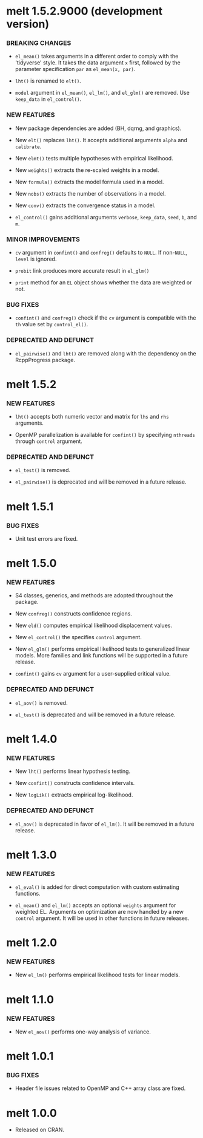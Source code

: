 # melt 1.5.2.9000 (development version)
### BREAKING CHANGES
* `el_mean()` takes arguments in a different order to comply with the 'tidyverse' style. It takes the data argument `x` first, followed by the parameter specification `par` as `el_mean(x, par)`.

* `lht()` is renamed to `elt()`. 

* `model` argument in `el_mean()`, `el_lm()`, and `el_glm()` are removed. Use `keep_data` in `el_control()`.

### NEW FEATURES
* New package dependencies are added (BH, dqrng, and graphics).

* New `elt()` replaces `lht()`. It accepts additional arguments `alpha` and `calibrate`.

* New `elmt()` tests multiple hypotheses with empirical likelihood.

* New `weights()` extracts the re-scaled weights in a model.

* New `formula()` extracts the model formula used in a model.

* New `nobs()` extracts the number of observations in a model.

* New `conv()` extracts the convergence status in a model.

* `el_control()` gains additional arguments `verbose`, `keep_data`, `seed`, `b`, and `m`.

### MINOR IMPROVEMENTS
* `cv` argument in `confint()` and `confreg()` defaults to `NULL`. If non-`NULL`, `level` is ignored.

* `probit` link produces more accurate result in `el_glm()`

* `print` method for an `EL` object shows whether the data are weighted or not.

### BUG FIXES
* `confint()` and `confreg()` check if the `cv` argument is compatible with the `th` value set by `control_el()`.

### DEPRECATED AND DEFUNCT
* `el_pairwise()` and `lht()` are removed along with the dependency on the RcppProgress package.


# melt 1.5.2
### NEW FEATURES
* `lht()` accepts both numeric vector and matrix for `lhs` and `rhs` arguments.

* OpenMP parallelization is available for `confint()` by specifying `nthreads` through `control` argument.

### DEPRECATED AND DEFUNCT
* `el_test()` is removed.

* `el_pairwise()` is deprecated and will be removed in a future release. 


# melt 1.5.1
### BUG FIXES
* Unit test errors are fixed.


# melt 1.5.0
### NEW FEATURES
* S4 classes, generics, and methods are adopted throughout the package.

* New `confreg()` constructs confidence regions.

* New `eld()` computes empirical likelihood displacement values.

* New `el_control()` the specifies `control` argument. 

* New `el_glm()` performs empirical likelihood tests to generalized linear models. More families and link functions will be supported in a future release.

* `confint()` gains `cv` argument for a user-supplied critical value.

### DEPRECATED AND DEFUNCT
* `el_aov()` is removed. 

* `el_test()` is deprecated and will be removed in a future release. 


# melt 1.4.0
### NEW FEATURES
* New `lht()` performs linear hypothesis testing.

* New `confint()` constructs confidence intervals.

* New `logLik()` extracts empirical log-likelihood.

### DEPRECATED AND DEFUNCT
* `el_aov()` is deprecated in favor of `el_lm()`. It will be removed in a future release. 


# melt 1.3.0
### NEW FEATURES
* `el_eval()` is added for direct computation with custom estimating functions.

* `el_mean()` and `el_lm()` accepts an optional `weights` argument for weighted EL. Arguments on optimization are now handled by a new `control` argument. It will be used in other functions in future releases.


# melt 1.2.0
### NEW FEATURES
* New `el_lm()` performs empirical likelihood tests for linear models.


# melt 1.1.0
### NEW FEATURES
* New `el_aov()` performs one-way analysis of variance. 


# melt 1.0.1
### BUG FIXES
* Header file issues related to OpenMP and C++ array class are fixed.


# melt 1.0.0
* Released on CRAN.
